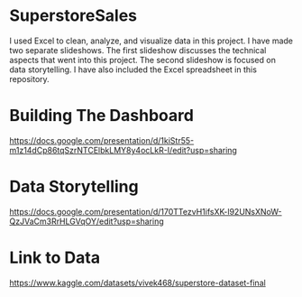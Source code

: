 # SuperstoreSales

I used Excel to clean, analyze, and visualize data in this project. I have made two separate slideshows. The first slideshow discusses the technical aspects that went into this project. The second slideshow is focused on data storytelling. I have also included the Excel spreadsheet in this repository.

# Building The Dashboard 

https://docs.google.com/presentation/d/1kiStr55-m1z14dCp86tqSzrNTCElbkLMY8y4ocLkR-I/edit?usp=sharing

# Data Storytelling

https://docs.google.com/presentation/d/170TTezvH1ifsXK-l92UNsXNoW-QzJVaCm3RrHLGVqOY/edit?usp=sharing

# Link to Data

https://www.kaggle.com/datasets/vivek468/superstore-dataset-final
